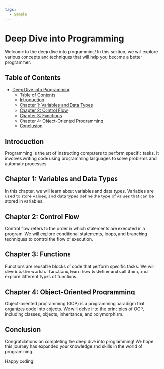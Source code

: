 ```yaml
---
tags:
  - Sample
---
```

# Deep Dive into Programming

Welcome to the deep dive into programming! In this section, we will explore various concepts and techniques that will help you become a better programmer.

## Table of Contents

- [Deep Dive into Programming](#deep-dive-into-programming)
  - [Table of Contents](#table-of-contents)
  - [Introduction](#introduction)
  - [Chapter 1: Variables and Data Types](#chapter-1-variables-and-data-types)
  - [Chapter 2: Control Flow](#chapter-2-control-flow)
  - [Chapter 3: Functions](#chapter-3-functions)
  - [Chapter 4: Object-Oriented Programming](#chapter-4-object-oriented-programming)
  - [Conclusion](#conclusion)

## Introduction

Programming is the art of instructing computers to perform specific tasks. It involves writing code using programming languages to solve problems and automate processes.

## Chapter 1: Variables and Data Types

In this chapter, we will learn about variables and data types. Variables are used to store values, and data types define the type of values that can be stored in variables.

## Chapter 2: Control Flow

Control flow refers to the order in which statements are executed in a program. We will explore conditional statements, loops, and branching techniques to control the flow of execution.

## Chapter 3: Functions

Functions are reusable blocks of code that perform specific tasks. We will dive into the world of functions, learn how to define and call them, and explore different types of functions.

## Chapter 4: Object-Oriented Programming

Object-oriented programming (OOP) is a programming paradigm that organizes code into objects. We will delve into the principles of OOP, including classes, objects, inheritance, and polymorphism.

## Conclusion

Congratulations on completing the deep dive into programming! We hope this journey has expanded your knowledge and skills in the world of programming.

Happy coding!
